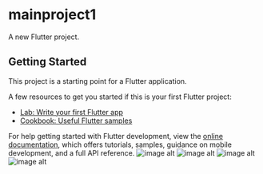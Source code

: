 # mainproject1

A new Flutter project.

## Getting Started

This project is a starting point for a Flutter application.

A few resources to get you started if this is your first Flutter project:

- [Lab: Write your first Flutter app](https://docs.flutter.dev/get-started/codelab)
- [Cookbook: Useful Flutter samples](https://docs.flutter.dev/cookbook)

For help getting started with Flutter development, view the
[online documentation](https://docs.flutter.dev/), which offers tutorials,
samples, guidance on mobile development, and a full API reference.
![image alt](https://github.com/vishn-Mk/mainproject1/blob/master/WhatsApp%20Image%202024-04-19%20at%2013.46.17_3337a107.jpg?raw=true)
![image alt](https://github.com/vishn-Mk/mainproject1/blob/master/WhatsApp%20Image%202024-04-19%20at%2013.46.19_7b1afb63.jpg?raw=true)
![image alt](https://github.com/vishn-Mk/mainproject1/blob/master/WhatsApp%20Image%202024-04-19%20at%2013.46.22_70157930.jpg?raw=true)
![image alt](https://github.com/vishn-Mk/mainproject1/blob/master/WhatsApp%20Image%202024-04-19%20at%2013.46.24_5373c51c.jpg?raw=true)
